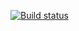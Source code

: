 [![Build status](https://ci.appveyor.com/api/projects/status/9daxx2rs9x10xo8w?svg=true)](https://ci.appveyor.com/project/Artempronajtis/client-bank-02pki)

